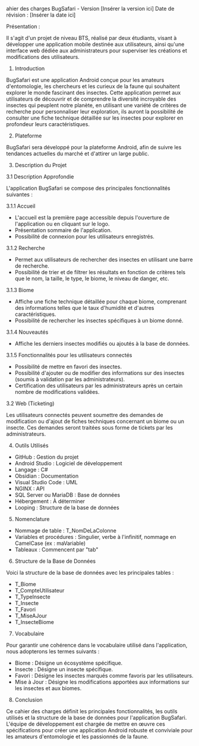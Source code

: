 ahier des charges BugSafari - Version [Insérer la version ici]
Date de révision : [Insérer la date ici]

Présentation :

Il s'agit d'un projet de niveau BTS, réalisé par deux étudiants, visant à développer une application mobile destinée aux utilisateurs, ainsi qu'une interface web dédiée aux administrateurs pour superviser les créations et modifications des utilisateurs.


1. Introduction

BugSafari est une application Android conçue pour les amateurs d'entomologie, les chercheurs et les curieux de la faune qui souhaitent explorer le monde fascinant des insectes. Cette application permet aux utilisateurs de découvrir et de comprendre la diversité incroyable des insectes qui peuplent notre planète, en utilisant une variété de critères de recherche pour personnaliser leur exploration, ils auront la possibilité de consulter une fiche technique détaillée sur les insectes pour explorer en profondeur leurs caractéristiques.

2. Plateforme

BugSafari sera développé pour la plateforme Android, afin de suivre les tendances actuelles du marché et d'attirer un large public.

3. Description du Projet

3.1 Description Approfondie

L'application BugSafari se compose des principales fonctionnalités suivantes :

3.1.1 Accueil
- L'accueil est la première page accessible depuis l'ouverture de l'application ou en cliquant sur le logo.
- Présentation sommaire de l'application.
- Possibilité de connexion pour les utilisateurs enregistrés.

3.1.2 Recherche
- Permet aux utilisateurs de rechercher des insectes en utilisant une barre de recherche.
- Possibilité de trier et de filtrer les résultats en fonction de critères tels que le nom, la taille, le type, le biome, le niveau de danger, etc.

3.1.3 Biome
- Affiche une fiche technique détaillée pour chaque biome, comprenant des informations telles que le taux d'humidité et d'autres caractéristiques.
- Possibilité de rechercher les insectes spécifiques à un biome donné.

3.1.4 Nouveautés
- Affiche les derniers insectes modifiés ou ajoutés à la base de données.

3.1.5 Fonctionnalités pour les utilisateurs connectés
- Possibilité de mettre en favori des insectes.
- Possibilité d'ajouter ou de modifier des informations sur des insectes (soumis à validation par les administrateurs).
- Certification des utilisateurs par les administrateurs après un certain nombre de modifications validées.

3.2 Web (Ticketing)

Les utilisateurs connectés peuvent soumettre des demandes de modification ou d'ajout de fiches techniques concernant un biome ou un insecte. Ces demandes seront traitées sous forme de tickets par les administrateurs.

4. Outils Utilisés

- GitHub : Gestion du projet
- Android Studio : Logiciel de développement
- Langage : C#
- Obsidian : Documentation
- Visual Studio Code : UML
- NGINX : API
- SQL Server ou MariaDB : Base de données
- Hébergement : À déterminer
- Looping : Structure de la base de données

5. Nomenclature

- Nommage de table : T_NomDeLaColonne
- Variables et procédures : Singulier, verbe à l'infinitif, nommage en CamelCase (ex : maVariable)
- Tableaux : Commencent par "tab"

6. Structure de la Base de Données

Voici la structure de la base de données avec les principales tables :

- T_Biome
- T_CompteUtilisateur
- T_TypeInsecte
- T_Insecte
- T_Favori
- T_MiseAJour
- T_InsecteBiome

7. Vocabulaire

Pour garantir une cohérence dans le vocabulaire utilisé dans l'application, nous adopterons les termes suivants :
- Biome : Désigne un écosystème spécifique.
- Insecte : Désigne un insecte spécifique.
- Favori : Désigne les insectes marqués comme favoris par les utilisateurs.
- Mise à Jour : Désigne les modifications apportées aux informations sur les insectes et aux biomes.

8. Conclusion

Ce cahier des charges définit les principales fonctionnalités, les outils utilisés et la structure de la base de données pour l'application BugSafari. L'équipe de développement est chargée de mettre en œuvre ces spécifications pour créer une application Android robuste et conviviale pour les amateurs d'entomologie et les passionnés de la faune.